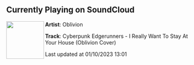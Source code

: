 ## Currently Playing on SoundCloud

[<img align="left" width="100" src="https://i1.sndcdn.com/artworks-5Knfz2nyJ5Chx7lo-Eii6Jg-t500x500.jpg">](https://soundcloud.com/realoblivionaudio/irwtsayh-oblivion-cover)

**Artist**: Oblivion 

**Track**: Cyberpunk Edgerunners - I Really Want To Stay At Your House (Oblivion Cover)

Last updated at 01/10/2023 13:01
